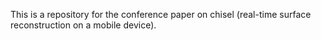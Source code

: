 This is a repository for the conference paper on chisel (real-time surface reconstruction on a mobile device).
